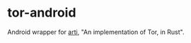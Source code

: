 # tor-android

Android wrapper for [arti](https://gitlab.torproject.org/tpo/core/arti), "An
implementation of Tor, in Rust".
